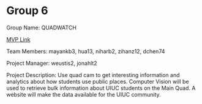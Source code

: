 # Group 6
Group Name: QUADWATCH

[MVP Link](https://docs.google.com/document/d/1o606ws6U8ZMarjIDOLVpxx5cukO-IyZO9oAuz-YS120/edit)

Team Members: mayankb3, hua13, niharb2, zihanz12, dchen74

Project Manager: weustis2, jonahlt2

Project Description: Use quad cam to get interesting information and analytics about how students use public places. Computer Vision will be used to retrieve bulk information about UIUC students on the Main Quad. A website will make the data available for the UIUC community.

